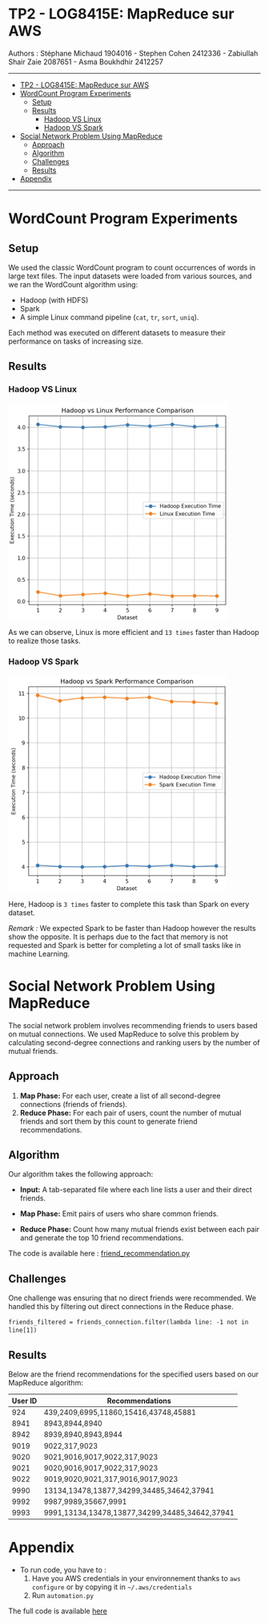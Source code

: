 # TP2 - LOG8415E: MapReduce sur AWS

Authors : Stéphane Michaud 1904016 - Stephen Cohen 2412336 - Zabiullah Shair Zaie 2087651 - Asma Boukhdhir 2412257

---
- [TP2 - LOG8415E: MapReduce sur AWS](#tp2---log8415e-mapreduce-sur-aws)
- [WordCount Program Experiments](#wordcount-program-experiments)
  - [Setup](#setup)
  - [Results](#results)
    - [Hadoop VS Linux](#hadoop-vs-linux)
    - [Hadoop VS Spark](#hadoop-vs-spark)
- [Social Network Problem Using MapReduce](#social-network-problem-using-mapreduce)
  - [Approach](#approach)
  - [Algorithm](#algorithm)
  - [Challenges](#challenges)
  - [Results](#results-1)
- [Appendix](#appendix)


---

# WordCount Program Experiments 

## Setup

We used the classic WordCount program to count occurrences of words in large text files. The input datasets were loaded from various sources, and we ran the WordCount algorithm using:

- Hadoop (with HDFS)
- Spark
- A simple Linux command pipeline (`cat`, `tr`, `sort`, `uniq`).

Each method was executed on different datasets to measure their performance on tasks of increasing size.

## Results

### Hadoop VS Linux

![alt text](image.png)

As we can observe, Linux is more efficient and `13 times` faster than Hadoop to realize those tasks. 

### Hadoop VS Spark

![alt text](image-1.png)

Here, Hadoop is `3 times` faster to complete this task than Spark on every dataset. 

_Remark :_ We expected Spark to be faster than Hadoop however the results show the opposite. It is perhaps due to the fact that memory is not requested and Spark is better for completing a lot of small tasks like in machine Learning. 

# Social Network Problem Using MapReduce

The social network problem involves recommending friends to users based on mutual connections. We used MapReduce to solve this problem by calculating second-degree connections and ranking users by the number of mutual friends.

## Approach

1. **Map Phase:** For each user, create a list of all second-degree connections (friends of friends).
2. **Reduce Phase:** For each pair of users, count the number of mutual friends and sort them by this count to generate friend recommendations.

## Algorithm 

Our algorithm takes the following approach:

- **Input:** A tab-separated file where each line lists a user and their direct friends.

- **Map Phase:** Emit pairs of users who share common friends.

- **Reduce Phase:** Count how many mutual friends exist between each pair and generate the top 10 friend recommendations.

The code is available here : [friend_recommendation.py](friend_recommendation.py)

## Challenges 


One challenge was ensuring that no direct friends were recommended. We handled this by filtering out direct connections in the Reduce phase.

```
friends_filtered = friends_connection.filter(lambda line: -1 not in line[1]) 
```

## Results 

Below are the friend recommendations for the specified users based on our MapReduce algorithm:

| User ID | Recommendations                                           |
|---------|------------------------------------------------------------|
| 924     | 439,2409,6995,11860,15416,43748,45881               |
| 8941    | 8943,8944,8940                 |
| 8942    | 8939,8940,8943,8944                    |
| 9019    | 9022,317,9023                         |
| 9020    | 9021,9016,9017,9022,317,9023                      |
| 9021    | 9020,9016,9017,9022,317,9023                       |
| 9022    | 9019,9020,9021,317,9016,9017,9023                       |
| 9990    | 13134,13478,13877,34299,34485,34642,37941                |
| 9992    | 9987,9989,35667,9991                  |
| 9993    | 9991,13134,13478,13877,34299,34485,34642,37941                          |





# Appendix 

- To run code, you have to : 
  1. Have you AWS credentials in your environnement thanks to ``` aws configure ``` or by copying it in `~/.aws/credentials`
  2. Run `automation.py`

The full code is available [here](https://github.com/Papushkado/MapReduce)


